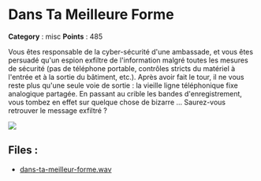 # Dans Ta Meilleure Forme

**Category** : misc
**Points** : 485

Vous êtes responsable de la cyber-sécurité d'une ambassade, et vous êtes persuadé qu'un espion
exfiltre de l'information malgré toutes les mesures de sécurité (pas de téléphone portable, contrôles stricts
du matériel à l'entrée et à la sortie du bâtiment, etc.). Après avoir fait le tour, il ne vous reste plus qu'une seule voie
de sortie : la vieille ligne téléphonique fixe analogique partagée. En passant au crible les bandes d'enregistrement, vous
tombez en effet sur quelque chose de bizarre ... Saurez-vous retrouver le message exfiltré ?

![](/files/bc855938c4ab0feccea12383b7376f22/dans_ta_meilleure_forme.png)

## Files : 
 - [dans-ta-meilleur-forme.wav](./dans-ta-meilleur-forme.wav)


